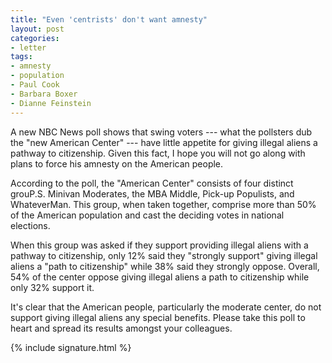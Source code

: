 ```yaml
---
title: "Even 'centrists' don't want amnesty"
layout: post
categories:
- letter
tags:
- amnesty
- population
- Paul Cook
- Barbara Boxer
- Dianne Feinstein
---
```


A new NBC News poll shows that swing voters --- what the pollsters dub the "new American Center" --- have little appetite for giving illegal aliens a pathway to citizenship. Given this fact, I hope you will not go along with plans to force his amnesty on the American people.

According to the poll, the "American Center" consists of four distinct grouP.S. Minivan Moderates, the MBA Middle, Pick-up Populists, and WhateverMan. This group, when taken together, comprise more than 50% of the American population and cast the deciding votes in national elections.

When this group was asked if they support providing illegal aliens with a pathway to citizenship, only 12% said they "strongly support" giving illegal aliens a "path to citizenship" while 38% said they strongly oppose. Overall, 54% of the center oppose giving illegal aliens a path to citizenship while only 32% support it.

It's clear that the American people, particularly the moderate center, do not support giving illegal aliens any special benefits. Please take this poll to heart and spread its results amongst your colleagues.

{% include signature.html %}
